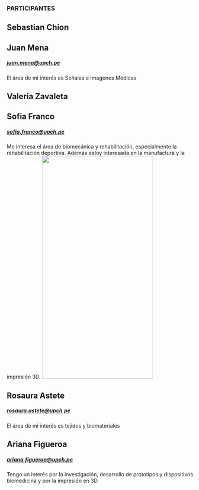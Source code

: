 ### PARTICIPANTES

## Sebastian Chion 

## Juan Mena 
##### juan.mena@upch.pe
El área de mi interés es Señales e Imagenes Médicas

## Valeria Zavaleta

## Sofia Franco
##### sofia.franco@upch.pe
Me interesa el área de biomecánica y rehabilitación, especialmente la rehabilitación deportiva. Además estoy interesada en la manufactura y la impresión 3D.
<img src="https://i.postimg.cc/XYts153H/SOFI3.jpg"  width="300" height="600">

## Rosaura Astete 
##### rosaura.astete@upch.pe
El área de mi interés es tejidos y biomateriales

## Ariana Figueroa
##### ariana.figueroa@upch.pe
Tengo un interés por la investigación, desarrollo de prototipos y dispositivos biomedicina y por la impresión en 3D
